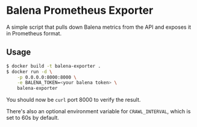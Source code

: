 # Balena Prometheus Exporter

A simple script that pulls down Balena metrics from the API and exposes it in Prometheus format.


## Usage

```bash
$ docker build -t balena-exporter .
$ docker run -d \
    -p 0.0.0.0:8000:8000 \
    -e BALENA_TOKEN=<your balena token> \
    balena-exporter
```

You should now be `curl` port 8000 to verify the result.

There's also an optional environment variable for `CRAWL_INTERVAL`, which is set to 60s by default.